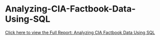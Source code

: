 # Analyzing-CIA-Factbook-Data-Using-SQL

[Click here to view the Full Report: Analyzing CIA Factbook Data Using SQL](https://nbviewer.jupyter.org/github/stephentaul22/Analyzing-CIA-Factbook-Data-Using-SQL/blob/main/Analyzing%20CIA%20Factbook%20Data%20Using%20SQL%20%7C%20Guided%20Project%209.ipynb)
